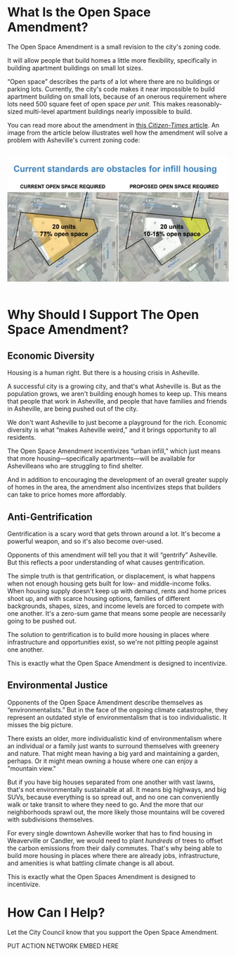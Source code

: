 # What Is the Open Space Amendment?

The Open Space Amendment is a small revision to the city's zoning code.

It will allow people that build homes a little more flexibility, specifically in building apartment buildings on small lot sizes.

“Open space” describes the parts of a lot where there are no buildings or parking lots. Currently, the city's code makes it near impossible to build apartment building on small lots, because of an onerous requirement where lots need 500 square feet of open space *per unit*. This makes reasonably-sized multi-level apartment buildings nearly impossible to build.

You can read more about the amendment in [this *Citizen-Times* article](https://www.citizen-times.com/story/news/local/2022/03/10/asheville-propose-zoning-amendment-reduce-open-space-requirements/9441722002/). An image from the article below illustrates well how the amendment will solve a problem with Asheville's current zoning code:

<img style="margin-top:1rem;margin-bottom:1rem;" src="img/open-space-amendment-figure.webp"></img>

# Why Should I Support The Open Space Amendment?

## Economic Diversity

Housing is a human right. But there is a housing crisis in Asheville.

A successful city is a growing city, and that's what Asheville is. But as the population grows, we aren't building enough homes to keep up. This means that people that work in Asheville, and people that have families and friends in Asheville, are being pushed out of the city.

We don't want Asheville to just become a playground for the rich. Economic diversity is what “makes Asheville weird,” and it brings opportunity to all residents.

The Open Space Amendment incentivizes “urban infill,” which just means that more housing—specifically apartments—will be available for Ashevilleans who are struggling to find shelter.

And in addition to encouraging the development of an overall greater supply of homes in the area, the amendment also incentivizes steps that builders can take to price homes more affordably.

## Anti-Gentrification

Gentrification is a scary word that gets thrown around a lot. It's become a powerful weapon, and so it's also become over-used.

Opponents of this amendment will tell you that it will “gentrify” Asheville. But this reflects a poor understanding of what causes gentrification.

The simple truth is that gentrification, or displacement, is what happens when not enough housing gets built for low- and middle-income folks. When housing supply doesn't keep up with demand, rents and home prices shoot up, and with scarce housing options, families of different backgrounds, shapes, sizes, and income levels are forced to compete with one another. It's a zero-sum game that means some people are necessarily going to be pushed out.

The solution to gentrification is to build more housing in places where infrastructure and opportunities exist, so we're not pitting people against one another.

This is exactly what the Open Space Amendment is designed to incentivize.

## Environmental Justice

Opponents of the Open Space Amendment describe themselves as “environmentalists.” But in the face of the ongoing climate catastrophe, they represent an outdated style of environmentalism that is too individualistic. It misses the big picture.

There exists an older, more individualistic kind of environmentalism where an individual or a family just wants to surround themselves with greenery and nature. That might mean having a big yard and maintaining a garden, perhaps. Or it might mean owning a house where one can enjoy a "mountain view."

But if you have big houses separated from one another with vast lawns, that's not environmentally sustainable at all. It means big highways, and big SUVs, because everything is so spread out, and no one can conveniently walk or take transit to where they need to go. And the more that our neighborhoods sprawl out, the more likely those mountains will be covered with subdivisions themselves.

For every single downtown Asheville worker that has to find housing in Weaverville or Candler, we would need to plant *hundreds* of trees to offset the carbon emissions from their daily commutes. That's why being able to build more housing in places where there are already jobs, infrastructure, and amenities is what battling climate change is all about.

This is exactly what the Open Spaces Amendment is designed to incentivize.

# How Can I Help?

Let the City Council know that you support the Open Space Amendment.

PUT ACTION NETWORK EMBED HERE